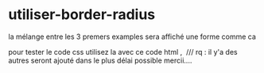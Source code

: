# utiliser-border-radius 

la mélange entre les 3 premers examples sera affiché une forme comme ca <a href="http://zupimages.net/viewer.php?id=17/26/8kbt.png"><img src="http://zupimages.net/up/17/26/8kbt.png" alt="" /></a> 

pour tester le code css utilisez la avec ce code html , 
<a href="http://zupimages.net/viewer.php?id=17/26/ejni.png"><img src="http://zupimages.net/up/17/26/ejni.png" alt="" /></a>
/// rq : il y'a des autres seront ajouté dans le plus délai possible mercii....
